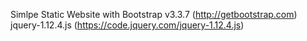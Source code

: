  Simlpe Static Website with Bootstrap v3.3.7           (http://getbootstrap.com)
                           jquery-1.12.4.js           (https://code.jquery.com/jquery-1.12.4.js)

